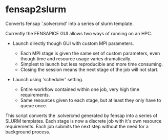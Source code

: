 # fensap2slurm
Converts fensap '.solvercmd' into a series of slurm template.

Currently the FENSAPICE GUI allows two ways of running on an HPC.

* Launch directly though GUI with custom MPI parameters.
    + Each MPI stage is given the same set of custom parameters, even though time and resource usage varies dramatically.
    + Simplest to launch but less reproducible and more time consuming.
    + Closing the session means the next stage of the job will not start.

* Launch using 'scheduler' setting.
    + Entire workflow contained within one job, very high time requirements.
    + Same resources given to each stage, but at least they only have to queue once.

This script converts the .solvercmd generated by fensap into a series of SLURM templates. Each stage is now a discrete job with it's own resource requirements. Each job submits the next step without the need for a background process.
